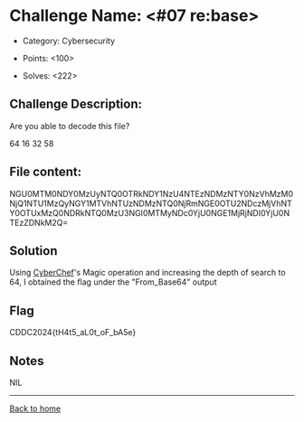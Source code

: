 # Challenge Name: <#07 re:base>

- Category: Cybersecurity

- Points: <100>

- Solves: <222>

## Challenge Description:

Are you able to decode this file?

64 16 32 58

## File content:

NGU0MTM0NDY0MzUyNTQ0OTRkNDY1NzU4NTEzNDMzNTY0NzVhMzM0NjQ1NTU1MzQyNGY1MTVhNTUzNDMzNTQ0NjRmNGE0OTU2NDczMjVhNTY0OTUxMzQ0NDRkNTQ0MzU3NGI0MTMyNDc0YjU0NGE1MjRjNDI0YjU0NTEzZDNkM2Q=

## Solution

Using [CyberChef](https://gchq.github.io/CyberChef/)'s Magic operation and increasing the depth of search to 64, I obtained the flag under the "From_Base64" output

## Flag

CDDC2024{tH4t5_aL0t_oF_bA5e}

## Notes

NIL

---

[Back to home](https://github.com/kailermai/CTF-Writeups/tree/main/CDDC2024)

